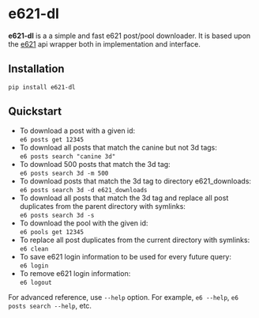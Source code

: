 # e621-dl
**e621-dl** is a a simple and fast e621 post/pool downloader. It is based upon the [e621](https://github.com/PatriotRossii/e621-py) api wrapper both in implementation and interface.

## Installation
`pip install e621-dl`

## Quickstart
* To download a post with a given id:  
`e6 posts get 12345`  
* To download all posts that match the canine but not 3d tags:  
`e6 posts search "canine 3d"`  
* To download 500 posts that match the 3d tag:  
`e6 posts search 3d -m 500`  
* To download posts that match the 3d tag to directory e621_downloads:  
`e6 posts search 3d -d e621_downloads`
* To download all posts that match the 3d tag and replace all post duplicates from the parent directory with symlinks:  
`e6 posts search 3d -s`  
* To download the pool with the given id:  
`e6 pools get 12345`
* To replace all post duplicates from the current directory with symlinks:  
`e6 clean`
* To save e621 login information to be used for every future query:  
`e6 login`
* To remove e621 login information:  
`e6 logout`

For advanced reference, use `--help` option. For example, `e6 --help`, `e6 posts search --help`, etc.